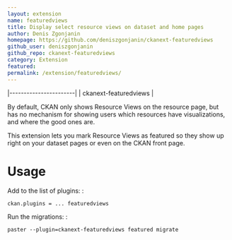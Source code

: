 ```yaml
---
layout: extension
name: featuredviews
title: Display select resource views on dataset and home pages
author: Denis Zgonjanin
homepage: https://github.com/deniszgonjanin/ckanext-featuredviews
github_user: deniszgonjanin
github_repo: ckanext-featuredviews
category: Extension
featured: 
permalink: /extension/featuredviews/
---
```



|-----------------------|
| ckanext-featuredviews |

By default, CKAN only shows Resource Views on the resource page, but has no mechanism for showing users which resources have visualizations, and where the good ones are.

This extension lets you mark Resource Views as featured so they show up right on your dataset pages or even on the CKAN front page.

Usage
=====

Add to the list of plugins: :

    ckan.plugins = ... featuredviews

Run the migrations: :

    paster --plugin=ckanext-featuredviews featured migrate

